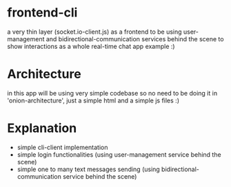 # frontend-cli

a very thin layer (socket.io-client.js) as a frontend to be using user-management and bidirectional-communication services behind the scene to show interactions as a whole real-time chat app example :)

# Architecture

in this app will be using very simple codebase so no need to be doing it in 'onion-architecture', just a simple html and a simple js files :)

# Explanation

- simple cli-client implementation
- simple login functionalities (using user-management service behind the scene)
- simple one to many text messages sending (using bidirectional-communication service behind the scene)
